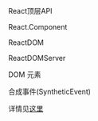React顶层API

React.Component

ReactDOM

ReactDOMServer

DOM 元素

合成事件(SyntheticEvent)

详情见[这里](http://www.css88.com/react/docs/react-api.html)